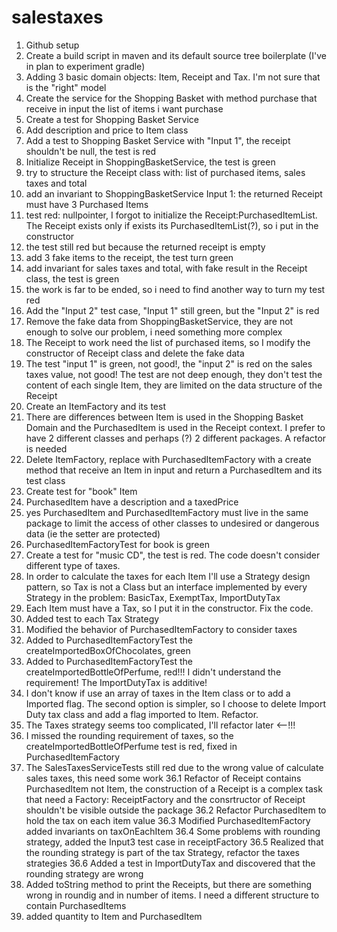 # salestaxes
1. Github setup
2. Create a build script in maven and its default source tree boilerplate (I've in plan to experiment gradle)
3. Adding 3 basic domain objects: Item, Receipt and Tax. I'm not sure that is the "right" model
4. Create the service for the Shopping Basket with method purchase that receive in input the list of items i want purchase 
5. Create a test for Shopping Basket Service
6. Add description and price to Item class
7. Add a test to Shopping Basket Service with "Input 1", the receipt shouldn't be null, the test is red
8. Initialize Receipt in ShoppingBasketService, the test is green
9. try to structure the Receipt class with: list of purchased items, sales taxes and total
10. add an invariant to ShoppingBasketService Input 1: the returned Receipt must have 3 Purchased Items
11. test red: nullpointer, I forgot to initialize the  Receipt:PurchasedItemList. The Receipt exists only if exists its PurchasedItemList(?), so i put in the constructor
12. the test still red but because the returned receipt is empty
13. add 3 fake items to the receipt, the test turn green
14. add invariant for sales taxes and total, with fake result in the Receipt class, the test is green
15. the work is far to be ended, so i need to find another way to turn my test red
16. Add the "Input 2" test case, "Input 1" still green, but the "Input 2" is red 
17. Remove the fake data from ShoppingBasketService, they are not enough to solve our problem, i need something more complex
18. The Receipt to work need the list of purchased items, so I modify the constructor of Receipt class and delete the fake data 
19. The test "input 1" is green, not good!, the "input 2" is red on the sales taxes value, not good! The test are not deep enough, they don't test the content of each single Item, they are limited on the data structure of the Receipt
20. Create an ItemFactory and its test
21. There are differences between Item is used in the Shopping Basket Domain and the PurchasedItem is used in the Receipt context. I prefer to have 2 different classes and perhaps (?) 2 different packages. A refactor is needed
22. Delete ItemFactory, replace with PurchasedItemFactory with a create method that receive an Item in input and return a PurchasedItem and its test class
23. Create test for "book" Item
24. PurchasedItem have a description and a taxedPrice
25. yes PurchasedItem and PurchasedItemFactory must live in the same package to limit the access of other classes to undesired or dangerous data (ie the setter are protected)
26. PurchasedItemFactoryTest for book is green
26. Create a test for "music CD", the test is red. The code doesn't consider different type of taxes.
27. In order to calculate the taxes for each Item I'll use a Strategy design pattern, so Tax is not a Class but an interface implemented by every Strategy in the problem: BasicTax, ExemptTax, ImportDutyTax
28. Each Item must have a Tax, so I put it in the constructor. Fix the code.
29. Added test to each Tax Strategy
30. Modified the behavior of PurchasedItemFactory to consider taxes
31. Added to PurchasedItemFactoryTest the createImportedBoxOfChocolates, green
32. Added to PurchasedItemFactoryTest the createImportedBottleOfPerfume, red!!! I didn't understand the requirement! The ImportDutyTax is additive!
33. I don't know if use an array of taxes in the Item class or to add a Imported flag. The second option is simpler, so I choose to delete Import Duty tax class and add a flag imported to Item. Refactor.
34. The Taxes strategy seems too complicated, I'll refactor later <--!!!
35. I missed the rounding requirement of taxes, so the createImportedBottleOfPerfume test is red, fixed in PurchasedItemFactory
36. The SalesTaxesServiceTests still red due to the wrong value of calculate sales taxes, this need some work
36.1 Refactor of Receipt contains PurchasedItem not Item, the construction of a Receipt is a complex task that need a Factory: ReceiptFactory and the consrtructor of Receipt shouldn't be visible outside the package
36.2 Refactor PurchasedItem to hold the tax on each item value
36.3 Modified PurchasedItemFactory added invariants on taxOnEachItem
36.4 Some problems with rounding strategy, added the Input3 test case in receiptFactory
36.5 Realized that the rounding strategy is part of the tax Strategy, refactor the taxes strategies
36.6 Added a test in ImportDutyTax and discovered that the rounding strategy are wrong
37. Added toString method to print the Receipts, but there are something wrong in roundig and in number of items. I need a different structure to contain PurchasedItems
38. added quantity to Item and PurchasedItem

